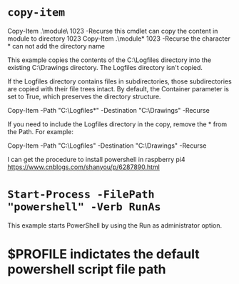 # ```copy-item```
Copy-Item .\module\ 1023 -Recurse
this cmdlet can copy the content in module to directory 1023
Copy-Item .\module\* 1023 -Recurse 
the character * can not add the directory name



This example copies the contents of the C:\Logfiles directory into the existing C:\Drawings directory. The Logfiles directory isn't copied.

If the Logfiles directory contains files in subdirectories, those subdirectories are copied with their file trees intact. 
By default, the Container parameter is set to True, which preserves the directory structure.

Copy-Item -Path "C:\Logfiles\*" -Destination "C:\Drawings" -Recurse

If you need to include the Logfiles directory in the copy, remove the \* from the Path. For example:

Copy-Item -Path "C:\Logfiles" -Destination "C:\Drawings" -Recurse

I can get the procedure to install powershell in raspberry pi4
https://www.cnblogs.com/shanyou/p/6287890.html

# ``` Start-Process -FilePath "powershell" -Verb RunAs ```
This example starts PowerShell by using the Run as administrator option.

# $PROFILE indictates the default powershell script file path